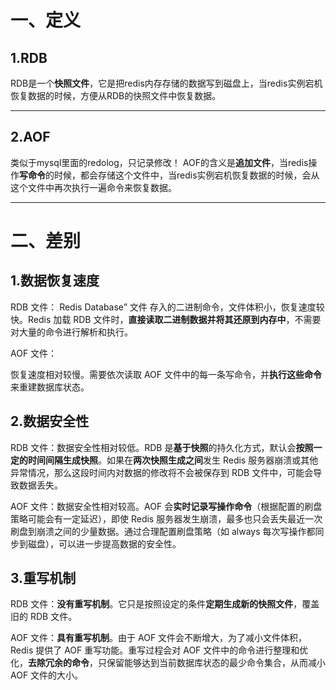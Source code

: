 # 一、定义
## 1.RDB
RDB是一个**快照文件**，它是把redis内存存储的数据写到磁盘上，当redis实例宕机恢复数据的时候，方便从RDB的快照文件中恢复数据。

---
## 2.AOF
类似于mysql里面的redolog，只记录修改！
AOF的含义是**追加文件**，当redis操作**写命令**的时候，都会存储这个文件中，当redis实例宕机恢复数据的时候，会从这个文件中再次执行一遍命令来恢复数据。

---
# 二、差别
## 1.数据恢复速度
RDB 文件：
Redis Database” 文件 
存入的二进制命令，文件体积小，恢复速度较快。Redis 加载 RDB 文件时，**直接读取二进制数据并将其还原到内存中**，不需要对大量的命令进行解析和执行。

AOF 文件：

恢复速度相对较慢。需要依次读取 AOF 文件中的每一条写命令，并**执行这些命令**来重建数据库状态。


## 2.数据安全性
RDB 文件：数据安全性相对较低。RDB 是**基于快照**的持久化方式，默认会**按照一定的时间间隔生成快照**。如果在**两次快照生成之间**发生 Redis 服务器崩溃或其他异常情况，那么这段时间内对数据的修改将不会被保存到 RDB 文件中，可能会导致数据丢失。



AOF 文件：数据安全性相对较高。AOF 会**实时记录写操作命令**（根据配置的刷盘策略可能会有一定延迟），即使 Redis 服务器发生崩溃，最多也只会丢失最近一次刷盘到崩溃之间的少量数据。通过合理配置刷盘策略（如 always 每次写操作都同步到磁盘），可以进一步提高数据的安全性。


## 3.重写机制
RDB 文件：**没有重写机制**。它只是按照设定的条件**定期生成新的快照文件**，覆盖旧的 RDB 文件。

AOF 文件：**具有重写机制**。由于 AOF 文件会不断增大，为了减小文件体积，Redis 提供了 AOF 重写功能。重写过程会对 AOF 文件中的命令进行整理和优化，**去除冗余的命令**，只保留能够达到当前数据库状态的最少命令集合，从而减小 AOF 文件的大小。